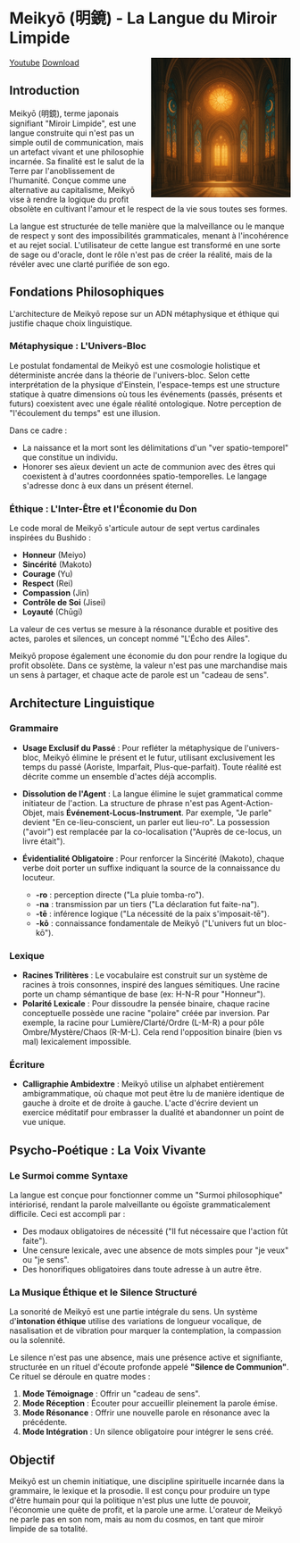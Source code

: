 # Meikyō (明鏡) - La Langue du Miroir Limpide

<img src="cathedral.png" align="right" width="250"/>

[Youtube](https://youtu.be/05DRuuN3OSo) [Download](fr/Meikyo.pdf)

## Introduction

Meikyō (明鏡), terme japonais signifiant "Miroir Limpide", est une langue construite qui n'est pas un simple outil de communication, mais un artefact vivant et une philosophie incarnée. Sa finalité est le salut de la Terre par l'anoblissement de l'humanité. Conçue comme une alternative au capitalisme, Meikyō vise à rendre la logique du profit obsolète en cultivant l'amour et le respect de la vie sous toutes ses formes.

La langue est structurée de telle manière que la malveillance ou le manque de respect y sont des impossibilités grammaticales, menant à l'incohérence et au rejet social. L'utilisateur de cette langue est transformé en une sorte de sage ou d'oracle, dont le rôle n'est pas de créer la réalité, mais de la révéler avec une clarté purifiée de son ego.

## Fondations Philosophiques

L'architecture de Meikyō repose sur un ADN métaphysique et éthique qui justifie chaque choix linguistique.

### Métaphysique : L'Univers-Bloc

Le postulat fondamental de Meikyō est une cosmologie holistique et déterministe ancrée dans la théorie de l'univers-bloc. Selon cette interprétation de la physique d'Einstein, l'espace-temps est une structure statique à quatre dimensions où tous les événements (passés, présents et futurs) coexistent avec une égale réalité ontologique. Notre perception de "l'écoulement du temps" est une illusion.

Dans ce cadre :
* La naissance et la mort sont les délimitations d'un "ver spatio-temporel" que constitue un individu.
* Honorer ses aïeux devient un acte de communion avec des êtres qui coexistent à d'autres coordonnées spatio-temporelles. Le langage s'adresse donc à eux dans un présent éternel.

### Éthique : L'Inter-Être et l'Économie du Don

Le code moral de Meikyō s'articule autour de sept vertus cardinales inspirées du Bushido :

* **Honneur** (Meiyo)
* **Sincérité** (Makoto)
* **Courage** (Yu)
* **Respect** (Rei)
* **Compassion** (Jin)
* **Contrôle de Soi** (Jisei)
* **Loyauté** (Chūgi)

La valeur de ces vertus se mesure à la résonance durable et positive des actes, paroles et silences, un concept nommé "L'Écho des Ailes".

Meikyō propose également une économie du don pour rendre la logique du profit obsolète. Dans ce système, la valeur n'est pas une marchandise mais un sens à partager, et chaque acte de parole est un "cadeau de sens".

## Architecture Linguistique

### Grammaire

* **Usage Exclusif du Passé** : Pour refléter la métaphysique de l'univers-bloc, Meikyō élimine le présent et le futur, utilisant exclusivement les temps du passé (Aoriste, Imparfait, Plus-que-parfait). Toute réalité est décrite comme un ensemble d'actes déjà accomplis.
* **Dissolution de l'Agent** : La langue élimine le sujet grammatical comme initiateur de l'action. La structure de phrase n'est pas Agent-Action-Objet, mais **Événement-Locus-Instrument**. Par exemple, "Je parle" devient "En ce-lieu-conscient, un parler eut lieu-ro". La possession ("avoir") est remplacée par la co-localisation ("Auprès de ce-locus, un livre était").

* **Évidentialité Obligatoire** : Pour renforcer la Sincérité (Makoto), chaque verbe doit porter un suffixe indiquant la source de la connaissance du locuteur.
    * **-ro** : perception directe ("La pluie tomba-ro").
    * **-na** : transmission par un tiers ("La déclaration fut faite-na").
    * **-tē** : inférence logique ("La nécessité de la paix s'imposait-tē").
    * **-kō** : connaissance fondamentale de Meikyō ("L'univers fut un bloc-kō").

### Lexique

* **Racines Trilitères** : Le vocabulaire est construit sur un système de racines à trois consonnes, inspiré des langues sémitiques. Une racine porte un champ sémantique de base (ex: H-N-R pour "Honneur").
* **Polarité Lexicale** : Pour dissoudre la pensée binaire, chaque racine conceptuelle possède une racine "polaire" créée par inversion. Par exemple, la racine pour Lumière/Clarté/Ordre (L-M-R) a pour pôle Ombre/Mystère/Chaos (R-M-L). Cela rend l'opposition binaire (bien vs mal) lexicalement impossible.

### Écriture

* **Calligraphie Ambidextre** : Meikyō utilise un alphabet entièrement ambigrammatique, où chaque mot peut être lu de manière identique de gauche à droite et de droite à gauche. L'acte d'écrire devient un exercice méditatif pour embrasser la dualité et abandonner un point de vue unique.

## Psycho-Poétique : La Voix Vivante

### Le Surmoi comme Syntaxe

La langue est conçue pour fonctionner comme un "Surmoi philosophique" intériorisé, rendant la parole malveillante ou égoïste grammaticalement difficile. Ceci est accompli par :

* Des modaux obligatoires de nécessité ("Il fut nécessaire que l'action fût faite").
* Une censure lexicale, avec une absence de mots simples pour "je veux" ou "je sens".
* Des honorifiques obligatoires dans toute adresse à un autre être.

### La Musique Éthique et le Silence Structuré

La sonorité de Meikyō est une partie intégrale du sens. Un système d'**intonation éthique** utilise des variations de longueur vocalique, de nasalisation et de vibration pour marquer la contemplation, la compassion ou la solennité.

Le silence n'est pas une absence, mais une présence active et signifiante, structurée en un rituel d'écoute profonde appelé **"Silence de Communion"**. Ce rituel se déroule en quatre modes :

1.  **Mode Témoignage** : Offrir un "cadeau de sens".
2.  **Mode Réception** : Écouter pour accueillir pleinement la parole émise.
3.  **Mode Résonance** : Offrir une nouvelle parole en résonance avec la précédente.
4.  **Mode Intégration** : Un silence obligatoire pour intégrer le sens créé.

## Objectif

Meikyō est un chemin initiatique, une discipline spirituelle incarnée dans la grammaire, le lexique et la prosodie. Il est conçu pour produire un type d'être humain pour qui la politique n'est plus une lutte de pouvoir, l'économie une quête de profit, et la parole une arme. L'orateur de Meikyō ne parle pas en son nom, mais au nom du cosmos, en tant que miroir limpide de sa totalité.
